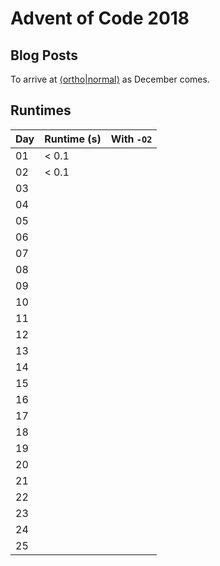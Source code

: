 # Advent of Code 2018

## Blog Posts

To arrive at [⟨ortho|normal⟩](https://hilb.ert.space) as December comes.

## Runtimes

| Day | Runtime (s) | With `-O2` |
|-----|-------------|------------|
| 01  | < 0.1       |
| 02  | < 0.1       |
| 03  |             |
| 04  |             |
| 05  |             |
| 06  |             |
| 07  |             |
| 08  |             |
| 09  |             |
| 10  |             |
| 11  |             |
| 12  |             |
| 13  |             |
| 14  |             |
| 15  |             |
| 16  |             |
| 17  |             |
| 18  |             |
| 19  |             |
| 20  |             |
| 21  |             |
| 22  |             |
| 23  |             |
| 24  |             |
| 25  |             |
